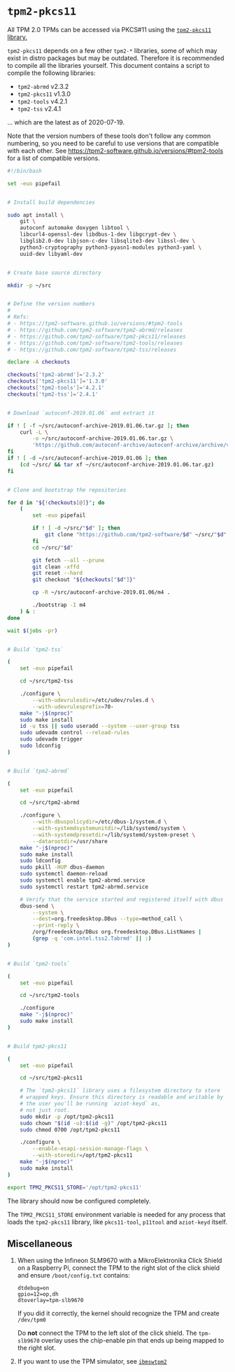 # `tpm2-pkcs11`

All TPM 2.0 TPMs can be accessed via PKCS#11 using the [`tpm2-pkcs11` library.](https://github.com/tpm2-software/tpm2-pkcs11)

`tpm2-pkcs11` depends on a few other `tpm2-*` libraries, some of which may exist in distro packages but may be outdated. Therefore it is recommended to compile all the libraries yourself. This document contains a script to compile the following libraries:

- `tpm2-abrmd` v2.3.2
- `tpm2-pkcs11` v1.3.0
- `tpm2-tools` v4.2.1
- `tpm2-tss` v2.4.1

... which are the latest as of 2020-07-19.

Note that the version numbers of these tools don't follow any common numbering, so you need to be careful to use versions that are compatible with each other. See <https://tpm2-software.github.io/versions/#tpm2-tools> for a list of compatible versions.


```sh
#!/bin/bash

set -euo pipefail


# Install build dependencies

sudo apt install \
    git \
    autoconf automake doxygen libtool \
    libcurl4-openssl-dev libdbus-1-dev libgcrypt-dev \
    libglib2.0-dev libjson-c-dev libsqlite3-dev libssl-dev \
    python3-cryptography python3-pyasn1-modules python3-yaml \
    uuid-dev libyaml-dev


# Create base source directory

mkdir -p ~/src


# Define the version numbers
#
# Refs:
# - https://tpm2-software.github.io/versions/#tpm2-tools
# - https://github.com/tpm2-software/tpm2-abrmd/releases
# - https://github.com/tpm2-software/tpm2-pkcs11/releases
# - https://github.com/tpm2-software/tpm2-tools/releases
# - https://github.com/tpm2-software/tpm2-tss/releases

declare -A checkouts

checkouts['tpm2-abrmd']='2.3.2'
checkouts['tpm2-pkcs11']='1.3.0'
checkouts['tpm2-tools']='4.2.1'
checkouts['tpm2-tss']='2.4.1'


# Download `autoconf-2019.01.06` and extract it

if ! [ -f ~/src/autoconf-archive-2019.01.06.tar.gz ]; then
    curl -L \
        -o ~/src/autoconf-archive-2019.01.06.tar.gz \
        'https://github.com/autoconf-archive/autoconf-archive/archive/v2019.01.06.tar.gz'
fi
if ! [ -d ~/src/autoconf-archive-2019.01.06 ]; then
    (cd ~/src/ && tar xf ~/src/autoconf-archive-2019.01.06.tar.gz)
fi


# Clone and bootstrap the repositories

for d in "${!checkouts[@]}"; do
    (
        set -euo pipefail

        if ! [ -d ~/src/"$d" ]; then
            git clone "https://github.com/tpm2-software/$d" ~/src/"$d"
        fi
        cd ~/src/"$d"

        git fetch --all --prune
        git clean -xffd
        git reset --hard
        git checkout "${checkouts["$d"]}"

        cp -R ~/src/autoconf-archive-2019.01.06/m4 .

        ./bootstrap -I m4
    ) & :
done

wait $(jobs -pr)


# Build `tpm2-tss`

(
    set -euo pipefail

    cd ~/src/tpm2-tss

    ./configure \
        --with-udevrulesdir=/etc/udev/rules.d \
        --with-udevrulesprefix=70-
    make "-j$(nproc)"
    sudo make install
    id -u tss || sudo useradd --system --user-group tss
    sudo udevadm control --reload-rules
    sudo udevadm trigger
    sudo ldconfig
)


# Build `tpm2-abrmd`

(
    set -euo pipefail

    cd ~/src/tpm2-abrmd

    ./configure \
        --with-dbuspolicydir=/etc/dbus-1/system.d \
        --with-systemdsystemunitdir=/lib/systemd/system \
        --with-systemdpresetdir=/lib/systemd/system-preset \
        --datarootdir=/usr/share
    make "-j$(nproc)"
    sudo make install
    sudo ldconfig
    sudo pkill -HUP dbus-daemon
    sudo systemctl daemon-reload
    sudo systemctl enable tpm2-abrmd.service
    sudo systemctl restart tpm2-abrmd.service

    # Verify that the service started and registered itself with dbus
    dbus-send \
        --system \
        --dest=org.freedesktop.DBus --type=method_call \
        --print-reply \
        /org/freedesktop/DBus org.freedesktop.DBus.ListNames |
        (grep -q 'com.intel.tss2.Tabrmd' || :)
)


# Build `tpm2-tools`

(
    set -euo pipefail

    cd ~/src/tpm2-tools

    ./configure
    make "-j$(nproc)"
    sudo make install
)


# Build tpm2-pkcs11

(
    set -euo pipefail

    cd ~/src/tpm2-pkcs11

    # The `tpm2-pkcs11` library uses a filesystem directory to store
    # wrapped keys. Ensure this directory is readable and writable by
    # the user you'll be running `aziot-keyd` as,
    # not just root.
    sudo mkdir -p /opt/tpm2-pkcs11
    sudo chown "$(id -u):$(id -g)" /opt/tpm2-pkcs11
    sudo chmod 0700 /opt/tpm2-pkcs11

    ./configure \
        --enable-esapi-session-manage-flags \
        --with-storedir=/opt/tpm2-pkcs11
    make "-j$(nproc)"
    sudo make install
)

export TPM2_PKCS11_STORE='/opt/tpm2-pkcs11'
```

The library should now be configured completely.

The `TPM2_PKCS11_STORE` environment variable is needed for any process that loads the `tpm2-pkcs11` library, like `pkcs11-tool`, `p11tool` and `aziot-keyd` itself.


## Miscellaneous

1. When using the Infineon SLM9670 with a MikroElektronika Click Shield on a Raspberry Pi, connect the TPM to the right slot of the click shield and ensure `/boot/config.txt` contains:

    ```
    dtdebug=on
    gpio=12=op,dh
    dtoverlay=tpm-slb9670
    ```

    If you did it correctly, the kernel should recognize the TPM and create `/dev/tpm0`

    Do **not** connect the TPM to the left slot of the click shield. The `tpm-slb9670` overlay uses the chip-enable pin that ends up being mapped to the right slot.


1. If you want to use the TPM simulator, see [`ibmswtpm2`](ibmswtpm2.md)
